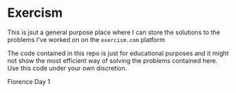 # Exercism

This is jsut a general purpose place where I can store the solutions to the problems I've worked on on the `exercism.com` platform

The code contained in this repo is just for educational purposes and it might not show the most efficient way of solving the problems contained here. Use this code under your own discretion. 

Florence Day 1